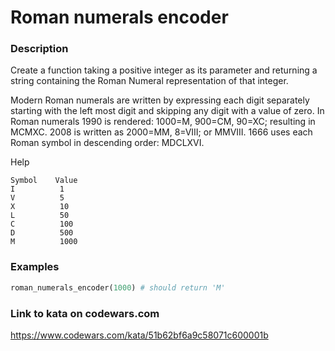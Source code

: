 # Roman numerals encoder

### Description
Create a function taking a positive integer as its parameter and returning a string containing the Roman Numeral representation of that integer.

Modern Roman numerals are written by expressing each digit separately starting with the left most digit and skipping any digit with a value of zero. In Roman numerals 1990 is rendered: 1000=M, 900=CM, 90=XC; resulting in MCMXC. 2008 is written as 2000=MM, 8=VIII; or MMVIII. 1666 uses each Roman symbol in descending order: MDCLXVI.

Help
```
Symbol    Value
I          1
V          5
X          10
L          50
C          100
D          500
M          1000
```

### Examples
```ruby
roman_numerals_encoder(1000) # should return 'M'
```

### Link to kata on codewars.com
https://www.codewars.com/kata/51b62bf6a9c58071c600001b
